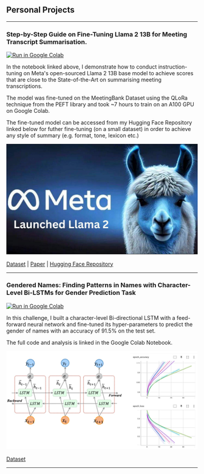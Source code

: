 ## Personal Projects

---

### Step-by-Step Guide on Fine-Tuning Llama 2 13B for Meeting Transcript Summarisation. 

[![Run in Google Colab](https://img.shields.io/badge/Colab-Run_in_Google_Colab-blue?logo=Google&logoColor=FDBA18)](https://colab.research.google.com/drive/1qGiYBDwrnWagtpmpASsjvwg5zRUau9B8?usp=sharing)

In the notebook linked above, I demonstrate how to conduct instruction-tuning on Meta's open-sourced Llama 2 13B base model to achieve scores that are close to the State-of-the-Art on summarising meeting transcriptions.

The model was fine-tuned on the MeetingBank Dataset using the QLoRa technique from the PEFT library and took ~7 hours to train on an A100 GPU on Google Colab.

The fine-tuned model can be accessed from my Hugging Face Repository linked below for futher fine-tuning (on a small dataset) in order to achieve any style of summary (e.g. format, tone, lexicon etc.) 

<img src="images/llama2_image.png?raw=true" alt=""/>

[Dataset](https://arxiv.org/abs/2211.04367) &#124; [Paper](https://github.com/Aznoryusof/portfolio) &#124; [Hugging Face Repository](https://github.com/Aznoryusof/portfolio)

---

### Gendered Names: Finding Patterns in Names with Character-Level Bi-LSTMs for Gender Prediction Task

[![Run in Google Colab](https://img.shields.io/badge/Colab-Run_in_Google_Colab-blue?logo=Google&logoColor=FDBA18)](https://colab.research.google.com/drive/1qGiYBDwrnWagtpmpASsjvwg5zRUau9B8?usp=sharing)

In this challenge, I built a character-level Bi-directional LSTM with a feed-forward neural network and fine-tuned its hyper-parameters to predict the gender of names with an accuracy of 91.5% on the test set.

The full code and analysis is linked in the Google Colab Notebook.

<img src="images/names_project.png?raw=true" alt=""/>

[Dataset](https://drive.google.com/file/d/1psEq5Sp_8_ILfgsO4DgcLLzs5ykU3Wg0/view?usp=sharing)

---

